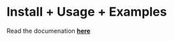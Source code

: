 # Install + Usage + Examples

Read the documenation **[here](https://kolinalabs.github.io/nodejs-api-pack-docs/)**
